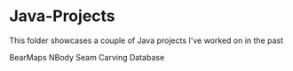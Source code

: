 # Java-Projects

This folder showcases a couple of Java projects I've worked on in the past

BearMaps
NBody
Seam Carving
Database
